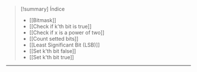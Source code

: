 > [!summary] Índice
> - [[Bitmask]]
> - [[Check if k'th bit is true]]
> - [[Check if x is a power of two]]
> - [[Count setted bits]]
> - [[Least Significant Bit (LSB)]]
> - [[Set k'th bit false]]
> - [[Set k'th bit true]]

---
